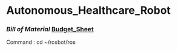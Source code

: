# Autonomous_Healthcare_Robot

### ***Bill of Material*** [Budget_Sheet](https://docs.google.com/spreadsheets/d/1ybMW6c9HRaUdzdt39bDZlsrdD87TvU68/edit#gid=398810524)

Command :
cd ~/rosbot/ros

